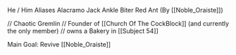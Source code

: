 He / Him
Aliases
 Alacramo
 Jack
 Ankle Biter
 Red Ant (By [[Noble_Oraiste]])

// Chaotic Gremlin
// Founder of [[Church Of The CockBlock]] (and currently the only member)
// owns a Bakery in [[Subject 54]]

Main Goal: Revive [[Noble_Oraiste]]
